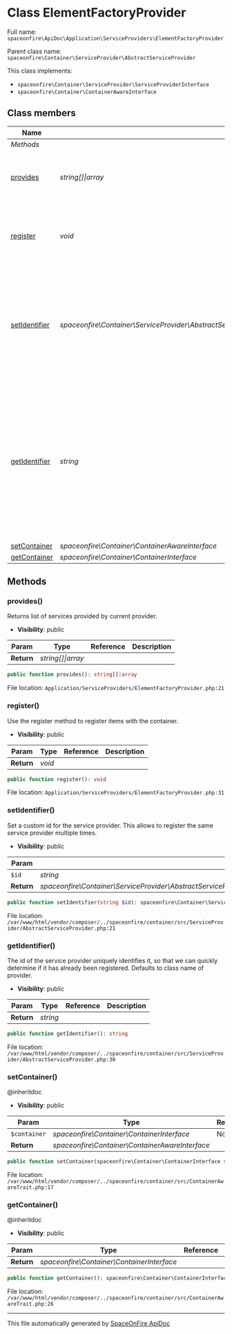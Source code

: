 # Class ElementFactoryProvider

Full name: `spaceonfire\ApiDoc\Application\ServiceProviders\ElementFactoryProvider`

Parent class name: `spaceonfire\Container\ServiceProvider\AbstractServiceProvider`

This class implements:

-   `spaceonfire\Container\ServiceProvider\ServiceProviderInterface`
-   `spaceonfire\Container\ContainerAwareInterface`

## Class members

| Name                                                                                          | Type                                                                                                                                | Summary                                                                                                                                                           | Additional                   |
| --------------------------------------------------------------------------------------------- | ----------------------------------------------------------------------------------------------------------------------------------- | ----------------------------------------------------------------------------------------------------------------------------------------------------------------- | ---------------------------- |
| _Methods_                                                                                     |                                                                                                                                     |                                                                                                                                                                   |                              |
| [provides](#spaceonfire_apidoc_application_serviceproviders_elementfactoryprovider_provides)  | _string[]&#124;array_                                                                                                               | Returns list of services provided by current provider.                                                                                                            | [📢](# "Visibility: public") |
| [register](#spaceonfire_apidoc_application_serviceproviders_elementfactoryprovider_register)  | _void_                                                                                                                              | Use the register method to register items with the container.                                                                                                     | [📢](# "Visibility: public") |
| [setIdentifier](#spaceonfire_container_serviceprovider_abstractserviceprovider_setidentifier) | _spaceonfire\Container\ServiceProvider\AbstractServiceProvider&#124;spaceonfire\Container\ServiceProvider\ServiceProviderInterface_ | Set a custom id for the service provider. This allows to register the same service provider multiple times.                                                       | [📢](# "Visibility: public") |
| [getIdentifier](#spaceonfire_container_serviceprovider_abstractserviceprovider_getidentifier) | _string_                                                                                                                            | The id of the service provider uniquely identifies it, so that we can quickly determine if it has already been<br>registered. Defaults to class name of provider. | [📢](# "Visibility: public") |
| [setContainer](#spaceonfire_container_containerawaretrait_setcontainer)                       | _spaceonfire\Container\ContainerAwareInterface_                                                                                     |                                                                                                                                                                   | [📢](# "Visibility: public") |
| [getContainer](#spaceonfire_container_containerawaretrait_getcontainer)                       | _spaceonfire\Container\ContainerInterface_                                                                                          |                                                                                                                                                                   | [📢](# "Visibility: public") |

## Methods

<a name="spaceonfire_apidoc_application_serviceproviders_elementfactoryprovider_provides"></a>

### provides()

Returns list of services provided by current provider.

-   **Visibility**: public

| Param      | Type                  | Reference | Description |
| ---------- | --------------------- | --------- | ----------- |
| **Return** | _string[]&#124;array_ |           |             |

```php
public function provides(): string[]|array
```

File location: `Application/ServiceProviders/ElementFactoryProvider.php:21`

<a name="spaceonfire_apidoc_application_serviceproviders_elementfactoryprovider_register"></a>

### register()

Use the register method to register items with the container.

-   **Visibility**: public

| Param      | Type   | Reference | Description |
| ---------- | ------ | --------- | ----------- |
| **Return** | _void_ |           |             |

```php
public function register(): void
```

File location: `Application/ServiceProviders/ElementFactoryProvider.php:31`

<a name="spaceonfire_container_serviceprovider_abstractserviceprovider_setidentifier"></a>

### setIdentifier()

Set a custom id for the service provider. This allows to register the same service provider multiple times.

-   **Visibility**: public

| Param      | Type                                                                                                                                | Reference | Description |
| ---------- | ----------------------------------------------------------------------------------------------------------------------------------- | --------- | ----------- |
| `$id`      | _string_                                                                                                                            | No        |             |
| **Return** | _spaceonfire\Container\ServiceProvider\AbstractServiceProvider&#124;spaceonfire\Container\ServiceProvider\ServiceProviderInterface_ |           |             |

```php
public function setIdentifier(string $id): spaceonfire\Container\ServiceProvider\AbstractServiceProvider|spaceonfire\Container\ServiceProvider\ServiceProviderInterface
```

File location: `/var/www/html/vendor/composer/../spaceonfire/container/src/ServiceProvider/AbstractServiceProvider.php:21`

<a name="spaceonfire_container_serviceprovider_abstractserviceprovider_getidentifier"></a>

### getIdentifier()

The id of the service provider uniquely identifies it, so that we can quickly determine if it has already been
registered. Defaults to class name of provider.

-   **Visibility**: public

| Param      | Type     | Reference | Description |
| ---------- | -------- | --------- | ----------- |
| **Return** | _string_ |           |             |

```php
public function getIdentifier(): string
```

File location: `/var/www/html/vendor/composer/../spaceonfire/container/src/ServiceProvider/AbstractServiceProvider.php:30`

<a name="spaceonfire_container_containerawaretrait_setcontainer"></a>

### setContainer()

@inheritdoc

-   **Visibility**: public

| Param        | Type                                            | Reference | Description |
| ------------ | ----------------------------------------------- | --------- | ----------- |
| `$container` | _spaceonfire\Container\ContainerInterface_      | No        |             |
| **Return**   | _spaceonfire\Container\ContainerAwareInterface_ |           |             |

```php
public function setContainer(spaceonfire\Container\ContainerInterface $container): spaceonfire\Container\ContainerAwareInterface
```

File location: `/var/www/html/vendor/composer/../spaceonfire/container/src/ContainerAwareTrait.php:17`

<a name="spaceonfire_container_containerawaretrait_getcontainer"></a>

### getContainer()

@inheritdoc

-   **Visibility**: public

| Param      | Type                                       | Reference | Description |
| ---------- | ------------------------------------------ | --------- | ----------- |
| **Return** | _spaceonfire\Container\ContainerInterface_ |           |             |

```php
public function getContainer(): spaceonfire\Container\ContainerInterface
```

File location: `/var/www/html/vendor/composer/../spaceonfire/container/src/ContainerAwareTrait.php:26`

---

This file automatically generated by [SpaceOnFire ApiDoc](https://github.com/spaceonfire/apidoc)

